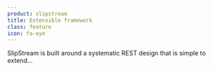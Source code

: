 ```yaml
---
product: slipstream
title: Extensible framework
class: feature
icon: fa-eye
---
```


SlipStream is built around a systematic REST design that is simple to extend...
